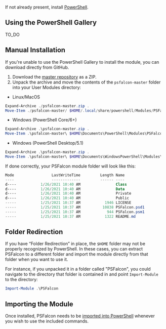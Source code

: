 If not already present, install [PowerShell](https://github.com/PowerShell/PowerShell#get-powershell).
## Using the PowerShell Gallery
TO_DO
## Manual Installation
If you're unable to use the PowerShell Gallery to install the module, you can download directly from GitHub.

1. Download the [master repository](https://github.com/CrowdStrike/psfalcon/archive/master.zip) as a ZIP.
2. Unpack the archive and move the contents of the `psfalcon-master` folder into your User Modules directory:

* Linux/MacOS
```powershell
Expand-Archive ./psfalcon-master.zip .
Move-Item ./psfalcon-master/ $HOME/.local/share/powershell/Modules/PSFalcon/2.0.0
```
* Windows (PowerShell Core/6+)
```powershell
Expand-Archive .\psfalcon-master.zip .
Move-Item .\psfalcon-master\ $HOME\Documents\PowerShell\Modules\PSFalcon\2.0.0
```
* Windows (PowerShell Desktop/5.1)
```powershell
Expand-Archive .\psfalcon-master.zip .
Move-Item .\psfalcon-master\ $HOME\Documents\WindowsPowerShell\Modules\PSFalcon\2.0.0
```

If done correctly, your PSFalcon module folder will look like this:
```powershell
Mode                 LastWriteTime         Length Name
----                 -------------         ------ ----
d----           1/26/2021 10:40 AM                Class
d----           1/26/2021 10:40 AM                Data
d----           1/26/2021 10:40 AM                Private
d----           1/26/2021 10:40 AM                Public
-----           1/25/2021 10:37 AM           1946 LICENSE
-----           1/25/2021 10:37 AM          10838 PSFalcon.psd1
-----           1/25/2021 10:37 AM            944 PSFalcon.psm1
-----           1/25/2021 10:37 AM           1322 README.md
```

## Folder Redirection
If you have “Folder Redirection” in place, the `$HOME` folder may not be properly recognized by PowerShell. In these cases, you can extract PSFalcon to a different folder and import the module directly from that folder when you want to use it.

For instance, if you unpacked it in a folder called "PSFalcon", you could navigate to the directory that folder is contained in and point `Import-Module` to the directory:
```powershell
Import-Module .\PSFalcon
```
## Importing the Module
Once installed, PSFalcon needs to be [imported into PowerShell](https://github.com/CrowdStrike/psfalcon/wiki/Importing) whenever you wish to use the included commands.